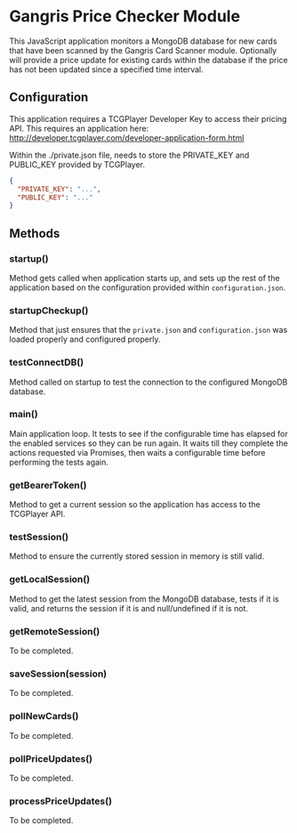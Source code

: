 # Gangris Price Checker Module
This JavaScript application monitors a MongoDB database for new cards that have been scanned by the Gangris Card Scanner module. Optionally will provide a price update for existing cards within the database if the price has not been updated since a specified time interval.

## Configuration
This application requires a TCGPlayer Developer Key to access their pricing API. This requires an application here: http://developer.tcgplayer.com/developer-application-form.html

Within the ./private.json file, needs to store the PRIVATE_KEY and PUBLIC_KEY provided by TCGPlayer.

```json
{
  "PRIVATE_KEY": "...",
  "PUBLIC_KEY": "..."
}
```

## Methods

### startup()
Method gets called when application starts up, and sets up the rest of the application based on the configuration provided within `configuration.json`.

### startupCheckup()
Method that just ensures that the `private.json` and `configuration.json` was loaded properly and configured properly.

### testConnectDB()
Method called on startup to test the connection to the configured MongoDB database.

### main()
Main application loop. It tests to see if the configurable time has elapsed for the enabled services so they can be run again. It waits till they complete the actions requested via Promises, then waits a configurable time before performing the tests again.

### getBearerToken()
Method to get a current session so the application has access to the TCGPlayer API.

### testSession()
Method to ensure the currently stored session in memory is still valid.

### getLocalSession()
Method to get the latest session from the MongoDB database, tests if it is valid, and returns the session if it is and null/undefined if it is not.

### getRemoteSession()
To be completed.

### saveSession(session)
To be completed.

### pollNewCards()
To be completed.

### pollPriceUpdates()
To be completed.

### processPriceUpdates()
To be completed.
